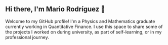 ## Hi there, I'm Mario Rodríguez 👋
Welcome to my GitHub profile! I'm a Physics and Mathematics graduate currently working in Quantitative Finance. I use this space to share some of the projects I worked on during university, as part of self-learning, or in my professional journey.
<!--
**MarioRG29/MarioRG29** is a ✨ _special_ ✨ repository because its `README.md` (this file) appears on your GitHub profile.

Here are some ideas to get you started:

- 🔭 I’m currently working on ...
- 🌱 I’m currently learning ...
- 👯 I’m looking to collaborate on ...
- 🤔 I’m looking for help with ...
- 💬 Ask me about ...
- 📫 How to reach me: ...
- 😄 Pronouns: ...
- ⚡ Fun fact: ...
-->
